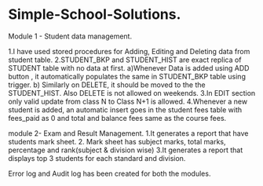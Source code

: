 # Simple-School-Solutions.
 Module 1 - Student data management.
 
1.I have used stored procedures for Adding, Editing and Deleting data from student table.
2.STUDENT_BKP and STUDENT_HIST are exact replica of STUDENT table with no data at first.
  a)Whenever  Data is  added using ADD button , it automatically populates the same in STUDENT_BKP table using trigger.
  b) Similarly on DELETE, it should be moved to the the STUDENT_HIST. Also DELETE is not allowed on weekends.
3.In EDIT section only valid update from class N to Class N+1 is allowed.
4.Whenever a new student is added, an automatic insert goes in the student fees table with fees_paid as 0 and total and balance fees same as the course fees.


module 2- Exam and Result Management.
1.It generates a report that have students mark sheet.
2. Mark sheet has subject marks, total marks, percentage and rank(subject & division wise)
3.It generates a report that displays top 3 students for each standard and division.



Error log and Audit log has been created for both the modules.
